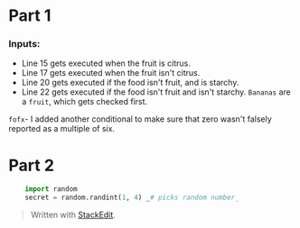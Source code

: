 # Part 1
### Inputs:

 - Line 15 gets executed when the fruit is citrus.
 - Line 17 gets executed
   when the fruit isn't citrus.
 -  Line 20 gets executed if the food isn't fruit, and is starchy.
 - Line 22 gets executed if the food isn't fruit and isn't starchy.
``Bananas`` are a ``fruit``, which gets checked first.

``fofx``- I added another conditional to make sure that zero wasn't falsely reported as a multiple of six.

# Part 2
```python
	import random
	secret = random.randint(1, 4) _# picks random number_
```


> Written with [StackEdit](https://stackedit.io/).